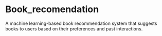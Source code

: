 # Book_recomendation
A machine learning-based book recommendation system that suggests books to users based on their preferences and past interactions.
